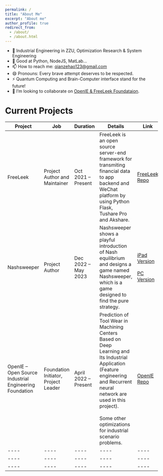 ```yaml
---
permalink: /
title: "About Me"
excerpt: "About me"
author_profile: true
redirect_from: 
  - /about/
  - /about.html
---
```

- 🔭 Industrial Engineering in ZZU, Optimization Research & System Engineering
- 🌱 Good at Python, NodeJS, MatLab...
- 📫 How to reach me: qianzehao123@gmail.com
- 😄 Pronouns: Every brave attempt deserves to be respected.
- ⚡ Quantum Computing and Brain-Computer interface stand for the future!
- 👯 I’m looking to collaborate on [OpenIE & FreeLeek Foundataion](http://www.openie.xyz:803/).

# Current Projects
| Project | Job | Duration | Details | Link |
| ---- | ---- | ---- | ---- | ---- |
| FreeLeek | Project Author and Maintainer | Oct 2021 – Present | FreeLeek is an open source server-end framework for transmiting financial data to app backend and WeChat platform by using Python Flask, Tushare Pro and Akshare. | [FreeLeek Repo](https://gitee.com/qian_zehao/free-leek) |
| Nashsweeper | Project Author | Dec 2022 – May 2023 | Nashsweeper shows a playful introduction of Nash equilibrium and designs a game named Nashsweeper, which is a game designed to find the pure strategy.  | [iPad Version](http://204.15.75.42:8081/)<br><br>[PC Version](http://204.15.75.42:8082/)|
| OpenIE – Open Source Industrial Engineering Foundation | Foundation Initiator, Project Leader | April 2022 – Present | Prediction of Tool Wear in Machining Centers Based on Deep Learning and Its Industrial Application (Feature engineering and Recurrent neural network are used in this project). <br><br> Some other optimizations for industrial scenario problems. | [OpenIE Repo](https://gitee.com/qian_zehao/OpenIE) |
| ---- | ---- | ---- | ---- | ---- |
| ---- | ---- | ---- | ---- | ---- |
| ---- | ---- | ---- | ---- | ---- |